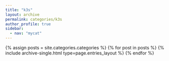 ```yaml
---
title: "k3s"
layout: archive
permalink: categories/k3s
author_profile: true
sidebar:
  - nav: "mycat"
---
```

{% assign posts = site.categories.categories %}
{% for post in posts %} {% include archive-single.html type=page.entries_layout %} {% endfor %}
